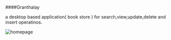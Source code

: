 ####Granthalay

 a desktop based application( book store ) for search,view,update,delete and insert operatinos.

![homepage](../master/image/Capture.PNG)
